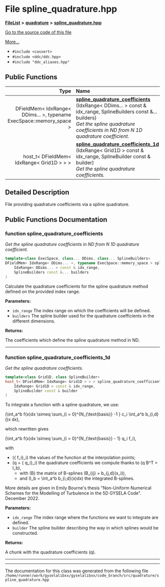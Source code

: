 

# File spline\_quadrature.hpp



[**FileList**](files.md) **>** [**quadrature**](dir_264321be3574e3b1cf375050e213576e.md) **>** [**spline\_quadrature.hpp**](spline__quadrature_8hpp.md)

[Go to the source code of this file](spline__quadrature_8hpp_source.md)

[More...](#detailed-description)

* `#include <cassert>`
* `#include <ddc/ddc.hpp>`
* `#include "ddc_aliases.hpp"`





































## Public Functions

| Type | Name |
| ---: | :--- |
|  DFieldMem&lt; IdxRange&lt; DDims... &gt;, typename ExecSpace::memory\_space &gt; | [**spline\_quadrature\_coefficients**](#function-spline_quadrature_coefficients) (IdxRange&lt; DDims... &gt; const & idx\_range, SplineBuilders const &... builders) <br>_Get the spline quadrature coefficients in ND from N 1D quadrature coefficient._  |
|  host\_t&lt; DFieldMem&lt; IdxRange&lt; Grid1D &gt; &gt; &gt; | [**spline\_quadrature\_coefficients\_1d**](#function-spline_quadrature_coefficients_1d) (IdxRange&lt; Grid1D &gt; const & idx\_range, SplineBuilder const & builder) <br>_Get the spline quadrature coefficients._  |




























## Detailed Description


File providing quadrature coefficients via a spline quadrature. 


    
## Public Functions Documentation




### function spline\_quadrature\_coefficients 

_Get the spline quadrature coefficients in ND from N 1D quadrature coefficient._ 
```C++
template<class ExecSpace, class... DDims, class... SplineBuilders>
DFieldMem< IdxRange< DDims... >, typename ExecSpace::memory_space > spline_quadrature_coefficients (
    IdxRange< DDims... > const & idx_range,
    SplineBuilders const &... builders
) 
```



Calculate the quadrature coefficients for the spline quadrature method defined on the provided index range.




**Parameters:**


* `idx_range` The index range on which the coefficients will be defined. 
* `builders` The spline builder used for the quadrature coefficients in the different dimensions.



**Returns:**

The coefficients which define the spline quadrature method in ND. 





        

<hr>



### function spline\_quadrature\_coefficients\_1d 

_Get the spline quadrature coefficients._ 
```C++
template<class Grid1D, class SplineBuilder>
host_t< DFieldMem< IdxRange< Grid1D > > > spline_quadrature_coefficients_1d (
    IdxRange< Grid1D > const & idx_range,
    SplineBuilder const & builder
) 
```



To integrate a function with a spline quadrature, we use:


\(\int_a^b f(x)dx
\simeq \sum_{i = 0}^{N_{\text{basis}} -1 } c_i  \int_a^b b_{i,d}()x dx\),


which rewritten gives


\(\int_a^b f(x)dx
\simeq \sum_{i = 0}^{N_{\text{basis}} - 1} q_i f_i\),


with
* \(\{ f_i\}_i\) the values of the function at the interpolation points;
* \(q = \{ q_i\}_i\) the quadrature coefficients we compute thanks to \(q B^T = I_b\),
  * with \(B\) the matrix of B-splines \(B_{ij} = b_{j,d}(x_i)\),
  * and \(I_b = \int_a^b b_{i,d}(x)dx\) the integrated B-splines.






More details are given in Emily Bourne's thesis "Non-Uniform Numerical Schemes for the Modelling of Turbulence
in the 5D GYSELA Code". December 2022.




**Parameters:**


* `idx_range` The index range where the functions we want to integrate are defined. 
* `builder` The spline builder describing the way in which splines would be constructed.



**Returns:**

A chunk with the quadrature coefficients \(q\). 





        

<hr>

------------------------------
The documentation for this class was generated from the following file `/home/runner/work/gyselalibxx/gyselalibxx/code_branch/src/quadrature/spline_quadrature.hpp`

